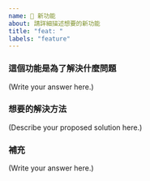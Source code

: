 ```yaml
---
name: 🚀 新功能
about: 請詳細描述想要的新功能
title: "feat: "
labels: "feature"
---
```


### 這個功能是為了解決什麼問題

<!--
  Provide a clear and concise description of what the problem is.
  For example, "I'm always frustrated when..."
-->

(Write your answer here.)

### 想要的解決方法

<!--
  Provide a clear and concise description of what you want to happen.
-->

(Describe your proposed solution here.)

### 補充

<!--
  Is there anything else you can add about the proposal?
  You might want to link to related issues here, if you haven't already.
-->

(Write your answer here.)
